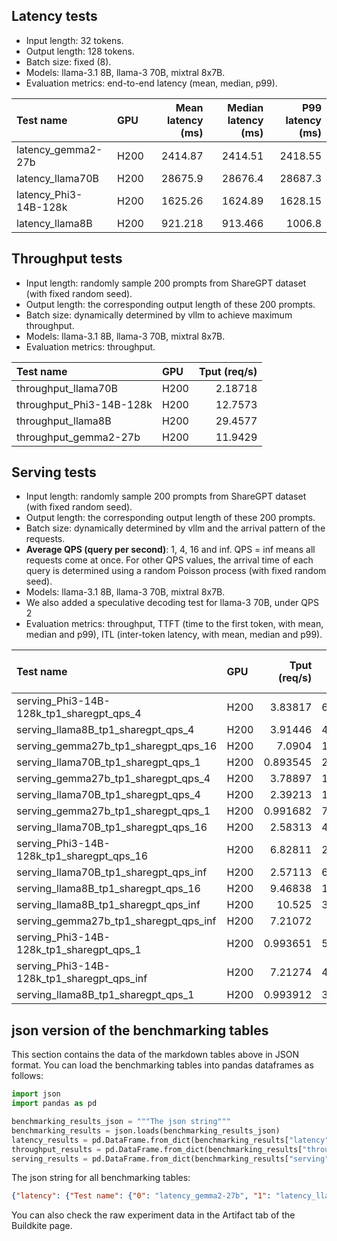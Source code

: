 
## Latency tests

- Input length: 32 tokens.
- Output length: 128 tokens.
- Batch size: fixed (8).
- Models: llama-3.1 8B, llama-3 70B, mixtral 8x7B.
- Evaluation metrics: end-to-end latency (mean, median, p99).


| Test name             | GPU   |   Mean latency (ms) |   Median latency (ms) |   P99 latency (ms) |
|:----------------------|:------|--------------------:|----------------------:|-------------------:|
| latency_gemma2-27b    | H200  |            2414.87  |              2414.51  |            2418.55 |
| latency_llama70B      | H200  |           28675.9   |             28676.4   |           28687.3  |
| latency_Phi3-14B-128k | H200  |            1625.26  |              1624.89  |            1628.15 |
| latency_llama8B       | H200  |             921.218 |               913.466 |            1006.8  |


## Throughput tests

- Input length: randomly sample 200 prompts from ShareGPT dataset (with fixed random seed).
- Output length: the corresponding output length of these 200 prompts.
- Batch size: dynamically determined by vllm to achieve maximum throughput.
- Models: llama-3.1 8B, llama-3 70B, mixtral 8x7B.
- Evaluation metrics: throughput.


| Test name                | GPU   |   Tput (req/s) |
|:-------------------------|:------|---------------:|
| throughput_llama70B      | H200  |        2.18718 |
| throughput_Phi3-14B-128k | H200  |       12.7573  |
| throughput_llama8B       | H200  |       29.4577  |
| throughput_gemma2-27b    | H200  |       11.9429  |


## Serving tests

- Input length: randomly sample 200 prompts from ShareGPT dataset (with fixed random seed).
- Output length: the corresponding output length of these 200 prompts.
- Batch size: dynamically determined by vllm and the arrival pattern of the requests.
- **Average QPS (query per second)**: 1, 4, 16 and inf. QPS = inf means all requests come at once. For other QPS values, the arrival time of each query is determined using a random Poisson process (with fixed random seed).
- Models: llama-3.1 8B, llama-3 70B, mixtral 8x7B.
- We also added a speculative decoding test for llama-3 70B, under QPS 2
- Evaluation metrics: throughput, TTFT (time to the first token, with mean, median and p99), ITL (inter-token latency, with mean, median and p99).


| Test name                                  | GPU   |   Tput (req/s) |   Mean TTFT (ms) |   Median TTFT (ms) |   P99 TTFT (ms) |   Mean ITL (ms) |   Median ITL (ms) |   P99 ITL (ms) |
|:-------------------------------------------|:------|---------------:|-----------------:|-------------------:|----------------:|----------------:|------------------:|---------------:|
| serving_Phi3-14B-128k_tp1_sharegpt_qps_4   | H200  |       3.83817  |          67.5655 |            64.6161 |        102.226  |        27.8034  |          23.709   |       103.727  |
| serving_llama8B_tp1_sharegpt_qps_4         | H200  |       3.91446  |          40.7345 |            33.9398 |        136.144  |        11.924   |          11.4048  |        27.1082 |
| serving_gemma27b_tp1_sharegpt_qps_16       | H200  |       7.0904   |       18316.8    |         14784.6    |      46388.4    |       142.72    |         147.847   |       474.561  |
| serving_llama70B_tp1_sharegpt_qps_1        | H200  |       0.893545 |         299.272  |           336.985  |        833.7    |       246.194   |         239.131   |       312.603  |
| serving_gemma27b_tp1_sharegpt_qps_4        | H200  |       3.78897  |         104.436  |            72.2619 |        248.423  |        36.8354  |          30.5109  |       137.354  |
| serving_llama70B_tp1_sharegpt_qps_4        | H200  |       2.39213  |        1196.68   |           540.716  |       7057.81   |       347.9     |         326.541   |       641.468  |
| serving_gemma27b_tp1_sharegpt_qps_1        | H200  |       0.991682 |          77.6896 |            56.7014 |        151.386  |        22.9326  |          21.7848  |        58.528  |
| serving_llama70B_tp1_sharegpt_qps_16       | H200  |       2.58313  |       44484.6    |         23836.1    |     157147      |       366.495   |         339.684   |       639.789  |
| serving_Phi3-14B-128k_tp1_sharegpt_qps_16  | H200  |       6.82811  |       20066.8    |         12178.3    |      55927.8    |       136.223   |         150.407   |       293.171  |
| serving_llama70B_tp1_sharegpt_qps_inf      | H200  |       2.57113  |       67523.5    |         42070.9    |     221519      |       367.137   |         339.664   |       643.244  |
| serving_llama8B_tp1_sharegpt_qps_16        | H200  |       9.46838  |       15274.6    |         13725.1    |      33896.9    |       107.675   |         122.181   |       244.653  |
| serving_llama8B_tp1_sharegpt_qps_inf       | H200  |      10.525    |       37767.7    |         32781.6    |      82461.6    |       105.747   |         137.145   |       191.637  |
| serving_gemma27b_tp1_sharegpt_qps_inf      | H200  |       7.21072  |       48086      |         46735.8    |     106648      |       143.679   |         144.949   |       409.875  |
| serving_Phi3-14B-128k_tp1_sharegpt_qps_1   | H200  |       0.993651 |          54.5558 |            51.9069 |        107.845  |        15.7842  |          14.8229  |        51.7429 |
| serving_Phi3-14B-128k_tp1_sharegpt_qps_inf | H200  |       7.21274  |       45785.3    |         43124.6    |     111318      |       135.134   |         147.053   |       187.651  |
| serving_llama8B_tp1_sharegpt_qps_1         | H200  |       0.993912 |          38.3482 |            29.0162 |         94.7463 |         8.60381 |           8.30276 |        16.0659 |


## json version of the benchmarking tables

This section contains the data of the markdown tables above in JSON format. 
You can load the benchmarking tables into pandas dataframes as follows:

```python
import json
import pandas as pd

benchmarking_results_json = """The json string"""
benchmarking_results = json.loads(benchmarking_results_json)
latency_results = pd.DataFrame.from_dict(benchmarking_results["latency"])
throughput_results = pd.DataFrame.from_dict(benchmarking_results["throughput"])
serving_results = pd.DataFrame.from_dict(benchmarking_results["serving"])
```

The json string for all benchmarking tables:
```json
{"latency": {"Test name": {"0": "latency_gemma2-27b", "1": "latency_llama70B", "2": "latency_Phi3-14B-128k", "3": "latency_llama8B"}, "GPU": {"0": "H200", "1": "H200", "2": "H200", "3": "H200"}, "Mean latency (ms)": {"0": 2414.8746706665406, "1": 28675.915970999755, "2": 1625.2587303999462, "3": 921.2177123331154}, "Median latency (ms)": {"0": 2414.5072150004125, "1": 28676.394058998994, "2": 1624.885462999373, "3": 913.4660290001193}, "P99 latency (ms)": {"0": 2418.550312218904, "1": 28687.30314671946, "2": 1628.1472031398516, "3": 1006.8028317395874}}, "throughput": {"Test name": {"0": "throughput_llama70B", "1": "throughput_Phi3-14B-128k", "2": "throughput_llama8B", "3": "throughput_gemma2-27b"}, "GPU": {"0": "H200", "1": "H200", "2": "H200", "3": "H200"}, "Tput (req/s)": {"0": 2.1871831225359264, "1": 12.757253134994153, "2": 29.457698697610706, "3": 11.942856887441872}}, "serving": {"Test name": {"0": "serving_Phi3-14B-128k_tp1_sharegpt_qps_4", "1": "serving_llama8B_tp1_sharegpt_qps_4", "2": "serving_gemma27b_tp1_sharegpt_qps_16", "3": "serving_llama70B_tp1_sharegpt_qps_1", "4": "serving_gemma27b_tp1_sharegpt_qps_4", "5": "serving_llama70B_tp1_sharegpt_qps_4", "6": "serving_gemma27b_tp1_sharegpt_qps_1", "7": "serving_llama70B_tp1_sharegpt_qps_16", "8": "serving_Phi3-14B-128k_tp1_sharegpt_qps_16", "9": "serving_llama70B_tp1_sharegpt_qps_inf", "10": "serving_llama8B_tp1_sharegpt_qps_16", "11": "serving_llama8B_tp1_sharegpt_qps_inf", "12": "serving_gemma27b_tp1_sharegpt_qps_inf", "13": "serving_Phi3-14B-128k_tp1_sharegpt_qps_1", "14": "serving_Phi3-14B-128k_tp1_sharegpt_qps_inf", "15": "serving_llama8B_tp1_sharegpt_qps_1"}, "GPU": {"0": "H200", "1": "H200", "2": "H200", "3": "H200", "4": "H200", "5": "H200", "6": "H200", "7": "H200", "8": "H200", "9": "H200", "10": "H200", "11": "H200", "12": "H200", "13": "H200", "14": "H200", "15": "H200"}, "Tput (req/s)": {"0": 3.838173332872599, "1": 3.914462589057251, "2": 7.090402454639255, "3": 0.8935451832375441, "4": 3.7889703531084735, "5": 2.3921256774649264, "6": 0.9916817703688188, "7": 2.583129029096832, "8": 6.828110271773845, "9": 2.571134714121467, "10": 9.468384560140903, "11": 10.525015459377139, "12": 7.210724827910421, "13": 0.9936511157275796, "14": 7.21274324798454, "15": 0.9939122848658316}, "Mean TTFT (ms)": {"0": 67.56553007098955, "1": 40.73448376399028, "2": 18316.767090197012, "3": 299.2719213240107, "4": 104.4357358600164, "5": 1196.684401954024, "6": 77.68955506602833, "7": 44484.592845969026, "8": 20066.769751820997, "9": 67523.52187434702, "10": 15274.585656341013, "11": 37767.74333799099, "12": 48086.013475898006, "13": 54.555806827005654, "14": 45785.34093497598, "15": 38.34820033599681}, "Median TTFT (ms)": {"0": 64.61613349983963, "1": 33.939811999971425, "2": 14784.63294500034, "3": 336.9845664992681, "4": 72.26192799953424, "5": 540.7159010001124, "6": 56.70144299983804, "7": 23836.06858299936, "8": 12178.349516999788, "9": 42070.8932109992, "10": 13725.114108000525, "11": 32781.61132349988, "12": 46735.81981949974, "13": 51.90685699972164, "14": 43124.55687850024, "15": 29.016246500077614}, "P99 TTFT (ms)": {"0": 102.22617789066132, "1": 136.14446343018244, "2": 46388.42228232968, "3": 833.6998585597574, "4": 248.42302643929466, "5": 7057.813544011041, "6": 151.38594406937005, "7": 157147.34324582896, "8": 55927.80764483006, "9": 221518.61635933968, "10": 33896.908273790694, "11": 82461.60382669978, "12": 106647.59210594019, "13": 107.84487404948777, "14": 111318.4520970504, "15": 94.74629583975457}, "Mean ITL (ms)": {"0": 27.803390078231295, "1": 11.924046373020358, "2": 142.72026268815387, "3": 246.19417273287524, "4": 36.835383122707185, "5": 347.8997794640821, "6": 22.932645166870877, "7": 366.4946344857622, "8": 136.22289588502997, "9": 367.1367094236028, "10": 107.67473392542954, "11": 105.74674683867245, "12": 143.67874235341387, "13": 15.78421428900555, "14": 135.13388223578633, "15": 8.603812842648303}, "Median ITL (ms)": {"0": 23.70899700008522, "1": 11.404827000205842, "2": 147.84702900033153, "3": 239.13052100033383, "4": 30.510911499732174, "5": 326.5406400005304, "6": 21.784756499982905, "7": 339.6840519999387, "8": 150.4070160003721, "9": 339.663931999894, "10": 122.18146400027763, "11": 137.1447060000719, "12": 144.94859499973245, "13": 14.822854499925597, "14": 147.05346949995146, "15": 8.302759999878617}, "P99 ITL (ms)": {"0": 103.7272884303911, "1": 27.108177600166538, "2": 474.56101334042626, "3": 312.6030967204133, "4": 137.3540552302072, "5": 641.4677220007433, "6": 58.52800169941474, "7": 639.7889072803081, "8": 293.17079524953436, "9": 643.244464719246, "10": 244.652573000167, "11": 191.63729379961296, "12": 409.87546703951926, "13": 51.74294369017843, "14": 187.65066829958414, "15": 16.065850999893893}}}
```

You can also check the raw experiment data in the Artifact tab of the Buildkite page.


